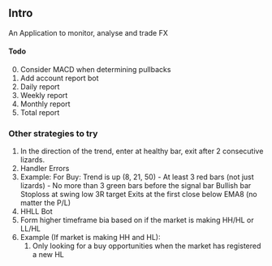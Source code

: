 ## Intro
An Application to monitor, analyse and trade FX

#### Todo
0. Consider MACD when determining pullbacks
1. Add account report bot
  1. Daily report
  2. Weekly report
  3. Monthly report
  4. Total report

### Other strategies to try
1. In the direction of the trend, enter at healthy bar, exit after 2 consecutive lizards.
  1. Handler Errors
  2. Example:
    For Buy:
      Trend is up (8, 21, 50) -
      At least 3 red bars (not just lizards) -
      No more than 3 green bars before the signal bar
      Bullish bar
      Stoploss at swing low
      3R target
      Exits at the first close below EMA8 (no matter the P/L)
2. HHLL Bot
  1.  Form higher timeframe bia based on if the market is making HH/HL or LL/HL
  2.  Example (If market is making HH and HL):
        1.  Only looking for a buy opportunities when the market has registered a new HL